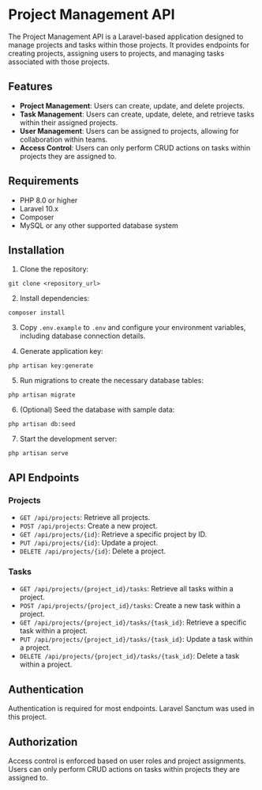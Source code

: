 # Project Management API

The Project Management API is a Laravel-based application designed to manage projects and tasks within those projects. It provides endpoints for creating projects, assigning users to projects, and managing tasks associated with those projects.

## Features

- **Project Management**: Users can create, update, and delete projects.
- **Task Management**: Users can create, update, delete, and retrieve tasks within their assigned projects.
- **User Management**: Users can be assigned to projects, allowing for collaboration within teams.
- **Access Control**: Users can only perform CRUD actions on tasks within projects they are assigned to.

## Requirements

- PHP 8.0 or higher
- Laravel 10.x
- Composer
- MySQL or any other supported database system

## Installation

1. Clone the repository:

```
git clone <repository_url>
```

2. Install dependencies:

```
composer install
```

3. Copy `.env.example` to `.env` and configure your environment variables, including database connection details.

4. Generate application key:

```
php artisan key:generate
```

5. Run migrations to create the necessary database tables:

```
php artisan migrate
```

6. (Optional) Seed the database with sample data:

```
php artisan db:seed
```

7. Start the development server:

```
php artisan serve
```

## API Endpoints

### Projects

- `GET /api/projects`: Retrieve all projects.
- `POST /api/projects`: Create a new project.
- `GET /api/projects/{id}`: Retrieve a specific project by ID.
- `PUT /api/projects/{id}`: Update a project.
- `DELETE /api/projects/{id}`: Delete a project.

### Tasks

- `GET /api/projects/{project_id}/tasks`: Retrieve all tasks within a project.
- `POST /api/projects/{project_id}/tasks`: Create a new task within a project.
- `GET /api/projects/{project_id}/tasks/{task_id}`: Retrieve a specific task within a project.
- `PUT /api/projects/{project_id}/tasks/{task_id}`: Update a task within a project.
- `DELETE /api/projects/{project_id}/tasks/{task_id}`: Delete a task within a project.

## Authentication

Authentication is required for most endpoints. Laravel Sanctum was used in this project.

## Authorization

Access control is enforced based on user roles and project assignments. Users can only perform CRUD actions on tasks within projects they are assigned to.